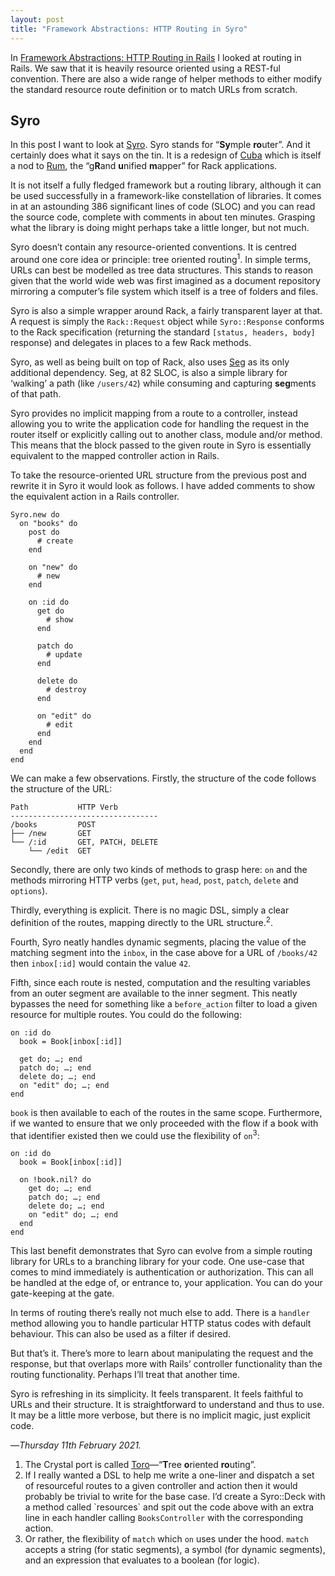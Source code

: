 ```yaml
---
layout: post
title: "Framework Abstractions: HTTP Routing in Syro"
---
```


In [Framework Abstractions: HTTP Routing in Rails][fa1] I looked at routing in Rails. We saw that it is heavily resource oriented using a REST-ful convention. There are also a wide range of helper methods to either modify the standard resource route definition or to match URLs from scratch.

## Syro

In this post I want to look at [Syro][syro]. Syro stands for “**Sy**mple **ro**uter”. And it certainly does what it says on the tin. It is a redesign of [Cuba][cuba] which is itself a nod to [Rum][rum], the “g**R**and **u**nified **m**apper” for Rack applications.

It is not itself a fully fledged framework but a routing library, although it can be used successfully in a framework-like constellation of libraries. It comes in at an astounding 386 significant lines of code (SLOC) and you can read the source code, complete with comments in about ten minutes. Grasping what the library is doing might perhaps take a little longer, but not much.

Syro doesn’t contain any resource-oriented conventions. It is centred around one core idea or principle: tree oriented routing<sup>1</sup>. In simple terms, URLs can best be modelled as tree data structures. This stands to reason given that the world wide web was first imagined as a document repository mirroring a computer’s file system which itself is a tree of folders and files. 

Syro is also a simple wrapper around Rack, a fairly transparent layer at that. A request is simply the `Rack::Request` object while `Syro::Response` conforms to the Rack specification (returning the standard `[status, headers, body]` response) and delegates in places to a few Rack methods.

Syro, as well as being built on top of Rack, also uses [Seg][seg] as its only additional dependency. Seg, at 82 SLOC, is also a simple library for ‘walking’ a path (like `/users/42`) while consuming and capturing **seg**ments of that path.

Syro provides no implicit mapping from a route to a controller, instead allowing you to write the application code for handling the request in the router itself or explicitly calling out to another class, module and/or method. This means that the block passed to the given route in Syro is essentially equivalent to the mapped controller action in Rails.

To take the resource-oriented URL structure from the previous post and rewrite it in Syro it would look as follows. I have added comments to show the equivalent action in a Rails controller.

```
Syro.new do
  on "books" do
    post do
      # create
    end

    on "new" do
      # new
    end

    on :id do
      get do
        # show
      end

      patch do
        # update
      end

      delete do
        # destroy
      end

      on "edit" do
        # edit
      end
    end
  end
end
```

We can make a few observations. Firstly, the structure of the code follows the structure of the URL:

```
Path           HTTP Verb
---------------------------------
/books         POST
├── /new       GET
└── /:id       GET, PATCH, DELETE
    └── /edit  GET
```

Secondly, there are only two kinds of methods to grasp here: `on` and the methods mirroring HTTP verbs (`get`, `put`, `head`, `post`, `patch`, `delete` and `options`).

Thirdly, everything is explicit. There is no magic DSL, simply a clear definition of the routes, mapping directly to the URL structure.<sup>2</sup>.

Fourth, Syro neatly handles dynamic segments, placing the value of the matching segment into the `inbox`, in the case above for a URL of `/books/42` then `inbox[:id]` would contain the value `42`. 

Fifth, since each route is nested, computation and the resulting variables from an outer segment are available to the inner segment. This neatly bypasses the need for something like a `before_action` filter to load a given resource for multiple routes. You could do the following:

```
on :id do
  book = Book[inbox[:id]]
  
  get do; …; end
  patch do; …; end
  delete do; …; end
  on "edit" do; …; end
end
```

`book` is then available to each of the routes in the same scope. Furthermore, if we wanted to ensure that we only proceeded with the flow if a book with that identifier existed then we could use the flexibility of `on`<sup>3</sup>:

```
on :id do
  book = Book[inbox[:id]]
  
  on !book.nil? do
    get do; …; end
    patch do; …; end
    delete do; …; end
    on "edit" do; …; end
  end
end
```

This last benefit demonstrates that Syro can evolve from a simple routing library for URLs to a branching library for your code. One use-case that comes to mind immediately is authentication or authorization. This can all be handled at the edge of, or entrance to, your application. You can do your gate-keeping at the gate.

In terms of routing there’s really not much else to add. There is a `handler` method allowing you to handle particular HTTP status codes with default behaviour. This can also be used as a filter if desired.

But that’s it. There’s more to learn about manipulating the request and the response, but that overlaps more with Rails’ controller functionality than the routing functionality. Perhaps I’ll treat that another time.

Syro is refreshing in its simplicity. It feels transparent. It feels faithful to URLs and their structure. It is straightforward to understand and thus to use. It may be a little more verbose, but there is no implicit magic, just explicit code.


—*Thursday 11th February 2021.*

[fa1]: https://www.crossingtheruby.com/2021/02/10/framework-abstractions-http-rails-routing.html
[syro]: https://github.com/soveran/syro
[cuba]: https://github.com/soveran/cuba
[rum]: https://github.com/leahneukirchen/rum
[seg]: https://github.com/soveran/seg.rb

<div class="footnotes">
  <ol>
    <li>
The Crystal port is called <a href="https://github.com/soveran/toro">Toro</a>—“<strong>T</strong>ree <strong>o</strong>riented <strong>ro</strong>uting”.
    </li>
    <li>
If I really wanted a DSL to help me write a one-liner and dispatch a set of resourceful routes to a given controller and action then it would probably be trivial to write for the base case. I’d create a Syro::Deck with a method called `resources` and spit out the code above with an extra line in each handler calling <code>BooksController</code> with the corresponding action.
    </li>
    <li>
      Or rather, the flexibility of <code>match</code> which <code>on</code> uses under the hood. <code>match</code> accepts a string (for static segments), a symbol (for dynamic segments), and an expression that evaluates to a boolean (for logic).
    </li>
  </ol>
</div>
